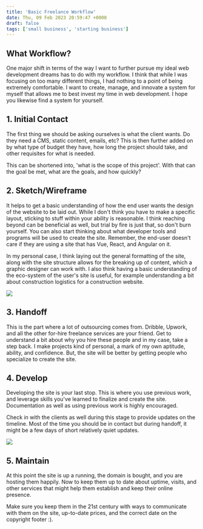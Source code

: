 ```yaml
---
title: 'Basic Freelance Workflow'
date: Thu, 09 Feb 2023 20:59:47 +0000
draft: false
tags: ['small business', 'starting business']
---
```


What Workflow?
--------------

One major shift in terms of the way I want to further pursue my ideal web development dreams has to do with my workflow. I think that while I was focusing on too many different things, I had nothing to a point of being extremely comfortable. I want to create, manage, and innovate a system for myself that allows me to best invest my time in web development. I hope you likewise find a system for yourself.

1\. Initial Contact
-------------------

The first thing we should be asking ourselves is what the client wants. Do they need a CMS, static content, emails, etc? This is then further added on by what type of budget they have, how long the project should take, and other requisites for what is needed.

This can be shortened into, 'what is the scope of this project'. With that can the goal be met, what are the goals, and how quickly?

2\. Sketch/Wireframe
--------------------

It helps to get a basic understanding of how the end user wants the design of the website to be laid out. While I don't think you have to make a specific layout, sticking to stuff within your ability is reasonable. I think reaching beyond can be beneficial as well, but trial by fire is just that, so don't burn yourself. You can also start thinking about what developer tools and programs will be used to create the site. Remember, the end-user doesn't care if they are using a site that has Vue, React, and Angular on it.

In my personal case, I think laying out the general formatting of the site, along with the site structure allows for the breaking up of content, which a graphic designer can work with. I also think having a basic understanding of the eco-system of the user's site is useful, for example understanding a bit about construction logistics for a construction website.

![](https://devbthom.com/home/wp-content/uploads/2023/02/webflowWEBP-1024x745.webp)

3\. Handoff
-----------

This is the part where a lot of outsourcing comes from. Dribble, Upwork, and all the other for-hire freelance services are your friend. Get to understand a bit about why you hire these people and in my case, take a step back. I make projects kind of personal, a mark of my own aptitude, ability, and confidence. But, the site will be better by getting people who specialize to create the site.

4\. Develop
-----------

Developing the site is your last stop. This is where you use previous work, and leverage skills you've learned to finalize and create the site. Documentation as well as using previous work is highly encouraged.

Check in with the clients as well during this stage to provide updates on the timeline. Most of the time you should be in contact but during handoff, it might be a few days of short relatively quiet updates.

![](https://devbthom.com/home/wp-content/uploads/2023/02/developerWEBP-1024x601.webp)

5\. Maintain
------------

At this point the site is up a running, the domain is bought, and you are hosting them happily. Now to keep them up to date about uptime, visits, and other services that might help them establish and keep their online presence.

Make sure you keep them in the 21st century with ways to communicate with them on the site, up-to-date prices, and the correct date on the copyright footer :).
